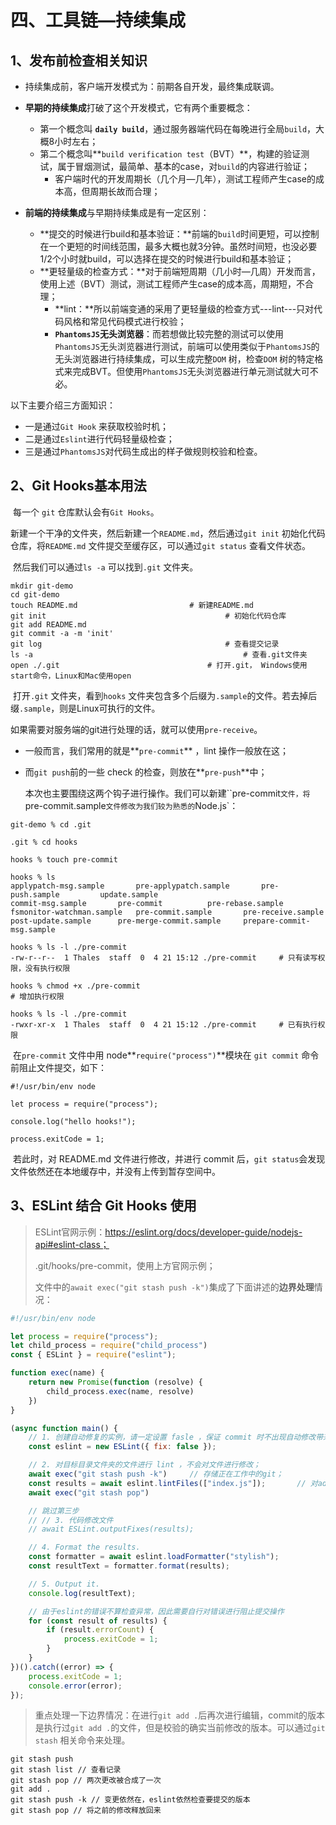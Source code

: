 # 四、工具链—持续集成

## 1、发布前检查相关知识

* 持续集成前，客户端开发模式为：前期各自开发，最终集成联调。

* **早期的持续集成**打破了这个开发模式，它有两个重要概念：
  * 第一个概念叫 **`daily build`**，通过服务器端代码在每晚进行全局`build`，大概8小时左右；
  * 第二个概念叫**`build verification test`（BVT）**，构建的验证测试，属于冒烟测试，最简单、基本的case，对`build`的内容进行验证；
    * 客户端时代的开发周期长（几个月—几年），测试工程师产生case的成本高，但周期长故而合理；

* **前端的持续集成**与早期持续集成是有一定区别：
  * **提交的时候进行build和基本验证：**前端的`build`时间更短，可以控制在一个更短的时间线范围，最多大概也就3分钟。虽然时间短，也没必要1/2个小时就build，可以选择在提交的时候进行build和基本验证；
  * **更轻量级的检查方式：**对于前端短周期（几小时—几周）开发而言，使用上述（BVT）测试，测试工程师产生case的成本高，周期短，不合理；
    * **lint：**所以前端变通的采用了更轻量级的检查方式---lint---只对代码风格和常见代码模式进行校验；
    * **`PhantomsJS`无头浏览器**：而若想做比较完整的测试可以使用`PhantomsJS`无头浏览器进行测试，前端可以使用类似于`PhantomsJS`的无头浏览器进行持续集成，可以生成完整`DOM` 树，检查`DOM` 树的特定格式来完成BVT。但使用`PhantomsJS`无头浏览器进行单元测试就大可不必。

以下主要介绍三方面知识：

* 一是通过`Git Hook` 来获取校验时机；
* 二是通过`Eslint`进行代码轻量级检查；
* 三是通过`PhantomsJS`对代码生成出的样子做规则校验和检查。

## 2、Git Hooks基本用法

​		每一个 `git` 仓库默认会有`Git Hooks`。

​		新建一个干净的文件夹，然后新建一个`README.md`，然后通过`git init` 初始化代码仓库，将`README.md` 文件提交至缓存区，可以通过`git status` 查看文件状态。

​		然后我们可以通过`ls -a` 可以找到`.git` 文件夹。

```shell
mkdir git-demo
cd git-demo
touch README.md							# 新建README.md 
git init										# 初始化代码仓库
git add README.md
git commit -a -m 'init'
git log											# 查看提交记录
ls -a												# 查看.git文件夹
open ./.git									# 打开.git， Windows使用start命令，Linux和Mac使用open
```

​		打开`.git` 文件夹，看到`hooks` 文件夹包含多个后缀为`.sample`的文件。若去掉后缀`.sample`，则是Linux可执行的文件。

​		如果需要对服务端的git进行处理的话，就可以使用`pre-receive`。

* 一般而言，我们常用的就是**`pre-commit`** ，lint 操作一般放在这；

* 而`git push`前的一些 check 的检查，则放在**`pre-push`**中；

  本次也主要围绕这两个钩子进行操作。我们可以新建``pre-commit`文件，将`pre-commit.sample`文件修改为我们较为熟悉的`Node.js`：

```shell
git-demo % cd .git

.git % cd hooks

hooks % touch pre-commit

hooks % ls
applypatch-msg.sample		pre-applypatch.sample		pre-push.sample			update.sample
commit-msg.sample		pre-commit			pre-rebase.sample
fsmonitor-watchman.sample	pre-commit.sample		pre-receive.sample
post-update.sample		pre-merge-commit.sample		prepare-commit-msg.sample

hooks % ls -l ./pre-commit
-rw-r--r--  1 Thales  staff  0  4 21 15:12 ./pre-commit		# 只有读写权限，没有执行权限

hooks % chmod +x ./pre-commit															# 增加执行权限

hooks % ls -l ./pre-commit   
-rwxr-xr-x  1 Thales  staff  0  4 21 15:12 ./pre-commit		# 已有执行权限

```

​		在`pre-commit` 文件中用 node**`require("process")`**模块在 `git commit` 命令前阻止文件提交，如下：

```
#!/usr/bin/env node

let process = require("process");

console.log("hello hooks!");

process.exitCode = 1;
```

​		若此时，对 README.md 文件进行修改，并进行 commit 后，`git status`会发现文件依然还在本地缓存中，并没有上传到暂存空间中。

## 3、ESLint 结合 Git Hooks 使用

>  ESLint官网示例：https://eslint.org/docs/developer-guide/nodejs-api#eslint-class；
>
> .git/hooks/pre-commit，使用上方官网示例；
>
> 文件中的`await exec("git stash push -k")`集成了下面讲述的**边界处理**情况：

```js
#!/usr/bin/env node

let process = require("process");
let child_process = require("child_process")
const { ESLint } = require("eslint");

function exec(name) {
    return new Promise(function (resolve) {
        child_process.exec(name, resolve)
    })
}

(async function main() {
    // 1. 创建自动修复的实例，请一定设置 fasle ，保证 commit 时不出现自动修改带来的 bug ；
    const eslint = new ESLint({ fix: false });

    // 2. 对目标目录文件夹的文件进行 lint ，不会对文件进行修改；
    await exec("git stash push -k")		// 存储正在工作中的git；
    const results = await eslint.lintFiles(["index.js"]);		// 对add .中的进行eslint校验；
    await exec("git stash pop")

    // 跳过第三步
    // // 3. 代码修改文件
    // await ESLint.outputFixes(results);

    // 4. Format the results.
    const formatter = await eslint.loadFormatter("stylish");
    const resultText = formatter.format(results);

    // 5. Output it.
    console.log(resultText);

    // 由于eslint的错误不算检查异常，因此需要自行对错误进行阻止提交操作
    for (const result of results) {
        if (result.errorCount) {
            process.exitCode = 1;
        }
    }
})().catch((error) => {
    process.exitCode = 1;
    console.error(error);
});
```

> 重点处理一下边界情况：在进行`git add .`后再次进行编辑，commit的版本是执行过`git add .`的文件，但是校验的确实当前修改的版本。可以通过`git stash` 相关命令来处理。

```shell
git stash push
git stash list // 查看记录
git stash pop // 两次更改被合成了一次
git add .
git stash push -k // 变更依然在，eslint依然检查要提交的版本
git stash pop // 将之前的修改释放回来
```

